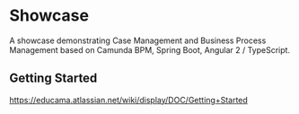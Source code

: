 # Showcase
A showcase demonstrating Case Management and Business Process Management based on Camunda BPM, Spring Boot, Angular 2 / TypeScript.

## Getting Started
https://educama.atlassian.net/wiki/display/DOC/Getting+Started

